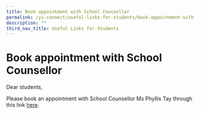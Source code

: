```yaml
---
title: Book appointment with School Counsellor
permalink: /yi-connect/useful-links-for-students/book-appointment-with-school-counsellor/
description: ""
third_nav_title: Useful Links for Students
---
```

# **Book appointment with School Counsellor**

Dear students,

Please book an appointment with School Counsellor Ms Phyllis Tay through this link [here](https://form.gov.sg/61cfde5d2e38540012ff2a13).
